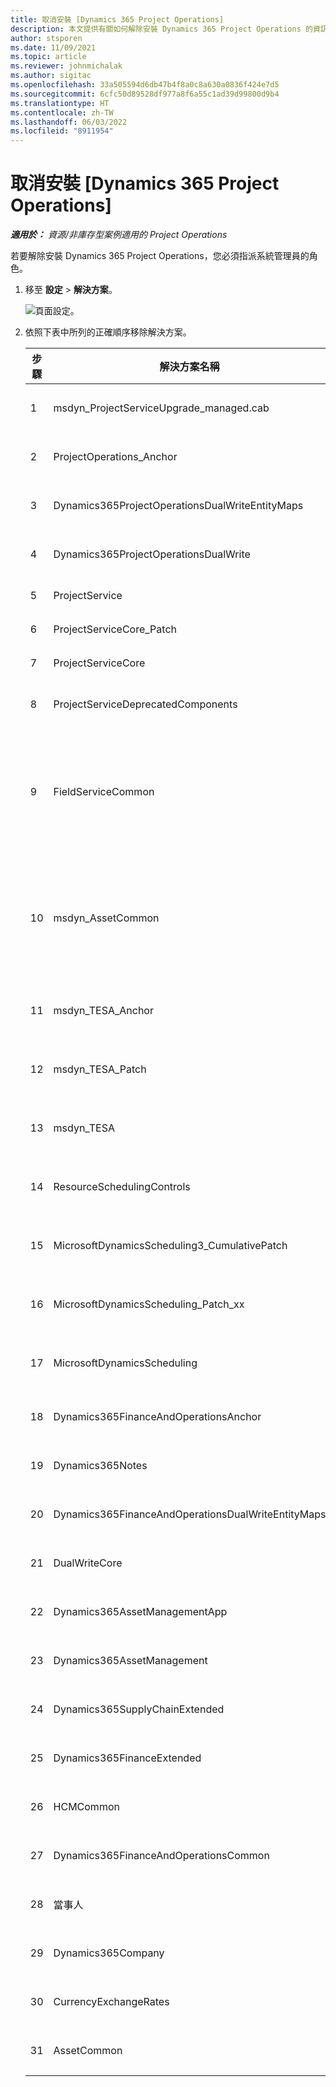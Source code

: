 ```yaml
---
title: 取消安裝 [Dynamics 365 Project Operations]
description: 本文提供有關如何解除安裝 Dynamics 365 Project Operations 的資訊。
author: stsporen
ms.date: 11/09/2021
ms.topic: article
ms.reviewer: johnmichalak
ms.author: sigitac
ms.openlocfilehash: 33a505594d6db47b4f8a0c8a630a0836f424e7d5
ms.sourcegitcommit: 6cfc50d89528df977a8f6a55c1ad39d99800d9b4
ms.translationtype: HT
ms.contentlocale: zh-TW
ms.lasthandoff: 06/03/2022
ms.locfileid: "8911954"
---
```

# <a name="uninstall-dynamics-365-project-operations"></a>取消安裝 [Dynamics 365 Project Operations] 

_**適用於：** 資源/非庫存型案例適用的 Project Operations_

若要解除安裝 Dynamics 365 Project Operations，您必須指派系統管理員的角色。

1. 移至 **設定** > **解決方案**。

    ![頁面設定。](./media/uninstall-proj-ops-solutions.png)
  
2. 依照下表中所列的正確順序移除解決方案。 

    | 步驟 | 解決方案名稱                                    | 附註                                                                                         |
    |------|----------------------------------------------------|----------------------------------------------------------------------------------------------|
    | 1 | msdyn_ProjectServiceUpgrade_managed.cab            | 如果找不到，請略過此解決方案。                                                            |
    | 2 | ProjectOperations_Anchor                           | 如果找不到，請略過此解決方案。                                                            |
    | 3 | Dynamics365ProjectOperationsDualWriteEntityMaps    | 如果找不到，請略過此解決方案。                                                            |
    | 4 | Dynamics365ProjectOperationsDualWrite              | 如果找不到，請略過此解決方案。                                                            |
    | 5 | ProjectService                                     | 沒有其他附註。                                                                         |
    | 6 | ProjectServiceCore_Patch                           | 沒有其他附註。                                                                         |
    | 7 | ProjectServiceCore                                 | 沒有其他附註。                                                                         |
    | 8 | ProjectServiceDeprecatedComponents                 | 如果找不到，請略過此解決方案。                                                            |
    | 9 | FieldServiceCommon                                 | 使用 Dynamics 365 Finance 或 Dynamics 365 Supply Chain Management 進行雙動寫入時需要。   |
    | 10 | msdyn_AssetCommon                                  | 使用 Dynamics 365 Finance 或 Dynamics 365 Supply Chain Management 進行雙動寫入時需要。   |
    | 11 | msdyn_TESA_Anchor                                  | Dynamics 365 Field Service 需要。                                                     |
    | 12 | msdyn_TESA_Patch                                   | Dynamics 365 Field Service 需要。                                                     |
    | 13 | msdyn_TESA                                         | Dynamics 365 Field Service 需要。                                                     |
    | 14 | ResourceSchedulingControls                         | Dynamics 365 Field Service 需要。                                                     |
    | 15 | MicrosoftDynamicsScheduling3_CumulativePatch       | Dynamics 365 Field Service 需要。                                                     |
    | 16 | MicrosoftDynamicsScheduling_Patch_xx               | Dynamics 365 Field Service 需要。                                                     |
    | 17 | MicrosoftDynamicsScheduling                        | Dynamics 365 Field Service 需要。                                                     |
    | 18 | Dynamics365FinanceAndOperationsAnchor              | 如果找不到，請略過此解決方案。                                                            |
    | 19 | Dynamics365Notes                                   | 如果找不到，請略過此解決方案。                                                            |
    | 20 | Dynamics365FinanceAndOperationsDualWriteEntityMaps | 如果找不到，請略過此解決方案。                                                            |
    | 21 | DualWriteCore                                      | 如果找不到，請略過此解決方案。                                                            |
    | 22 | Dynamics365AssetManagementApp                      | 如果找不到，請略過此解決方案。                                                            |
    | 23 | Dynamics365AssetManagement                         | 如果找不到，請略過此解決方案。                                                            |
    | 24 | Dynamics365SupplyChainExtended                     | 如果找不到，請略過此解決方案。                                                            |
    | 25 | Dynamics365FinanceExtended                         | 如果找不到，請略過此解決方案。                                                            |
    | 26 | HCMCommon                                          | 如果找不到，請略過此解決方案。                                                            |
    | 27 | Dynamics365FinanceAndOperationsCommon              | 如果找不到，請略過此解決方案。                                                            |
    | 28 | 當事人                                              | 如果找不到，請略過此解決方案。                                                            |
    | 29 | Dynamics365Company                                 | 如果找不到，請略過此解決方案。                                                            |
    | 30 | CurrencyExchangeRates                              | 如果找不到，請略過此解決方案。                                                            |
    | 31 | AssetCommon                                        | 如果找不到，請略過此解決方案。                                                            |
